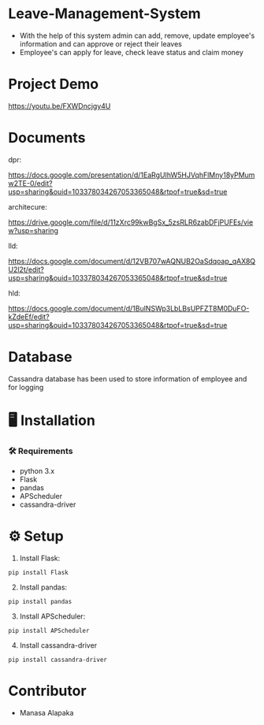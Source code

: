 # Leave-Management-System

- With the help of this system admin can add, remove, update employee's information and can approve or reject their leaves
- Employee's can apply for leave, check leave status and claim money 

# Project Demo
https://youtu.be/FXWDncjgy4U

# Documents
dpr:

https://docs.google.com/presentation/d/1EaRgUIhW5HJVqhFlMny18yPMumw2TE-0/edit?usp=sharing&ouid=103378034267053365048&rtpof=true&sd=true

architecure:

https://drive.google.com/file/d/11zXrc99kwBgSx_5zsRLR6zabDFjPUFEs/view?usp=sharing

lld:

https://docs.google.com/document/d/12VB707wAQNUB2OaSdqoap_qAX8QU2l2t/edit?usp=sharing&ouid=103378034267053365048&rtpof=true&sd=true

hld:

https://docs.google.com/document/d/1BulNSWp3LbLBsUPFZT8M0DuFO-kZdeEf/edit?usp=sharing&ouid=103378034267053365048&rtpof=true&sd=true

# Database
Cassandra database has been used to store information of employee and for logging
# :desktop_computer:	 Installation
### :hammer_and_wrench: Requirements
- python 3.x
- Flask
- pandas
- APScheduler
- cassandra-driver
# :gear:	 Setup
1. Install Flask:

```pip install Flask```

2. Install pandas:

```pip install pandas```

3. Install APScheduler:

```pip install APScheduler```

4. Install cassandra-driver

```pip install cassandra-driver```

# Contributor
- Manasa Alapaka
